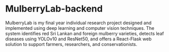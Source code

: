 # MulberryLab-backend
 MulberryLab is my final year individual research project designed and  implemented using deep learning and computer vision techniques. The system  identifies red Sri Lankan and foreign mulberry varieties, detects leaf diseases  using YOLOv10 and ResNet50, and offers a React-Flask web solution to support  farmers, researchers, and conservationists.

